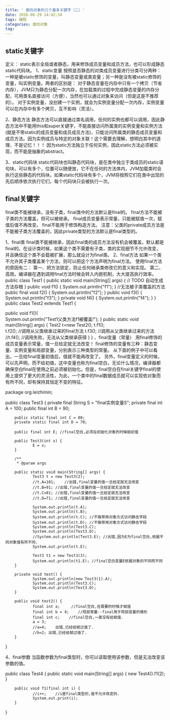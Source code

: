```yaml
---
title: ' 面向对象的几个基本关键字（二）'
date: 2016-06-29 14:42:34
tags: 编程
categories: 面向对象
tag:
---
```

## static关键字
定义：
static表示全局或者静态，用来修饰成员变量和成员方法，也可以形成静态static代码块。
1、static变量
        按照是否静态的对类成员变量进行分类可分两种：一种是被static修饰的变量，叫静态变量或类变量；另一种是没有被static修饰的变量，叫实例变量。两者的区别是：
        对于静态变量在内存中只有一个拷贝（节省内存），JVM只为静态分配一次内存，在加载类的过程中完成静态变量的内存分配，可用类名直接访问（方便），当然也可以通过对象来访问（但是这是不推荐的）。
        对于实例变量，没创建一个实例，就会为实例变量分配一次内存，实例变量可以在内存中有多个拷贝，互不影响（灵活）。

2、静态方法
        静态方法可以直接通过类名调用，任何的实例也都可以调用，因此静态方法中不能用this和super关键字，不能直接访问所属类的实例变量和实例方法(就是不带static的成员变量和成员成员方法)，只能访问所属类的静态成员变量和成员方法。因为实例成员与特定的对象关联！这个需要去理解，想明白其中的道理，不是记忆！！！
        因为static方法独立于任何实例，因此static方法必须被实现，而不能是抽象的abstract。

3、static代码块
        static代码块也叫静态代码块，是在类中独立于类成员的static语句块，可以有多个，位置可以随便放，它不在任何的方法体内，JVM加载类时会执行这些静态的代码块，如果static代码块有多个，JVM将按照它们在类中出现的先后顺序依次执行它们，每个代码块只会被执行一次。
        <!--more-->
##     final关键字
final类不能被继承，没有子类，final类中的方法默认是final的。
       final方法不能被子类的方法覆盖，但可以被继承。
       final成员变量表示常量，只能被赋值一次，赋值后值不再改变。
       final不能用于修饰构造方法。
       注意：父类的private成员方法是不能被子类方法覆盖的，因此private类型的方法默认是final类型的。

1、final类
       final类不能被继承，因此final类的成员方法没有机会被覆盖，默认都是final的。在设计类时候，如果这个类不需要有子类，类的实现细节不允许改变，并且确信这个类不会载被扩展，那么就设计为final类。
2、final方法
       如果一个类不允许其子类覆盖某个方法，则可以把这个方法声明为final方法。
       使用final方法的原因有二：
       第一、把方法锁定，防止任何继承类修改它的意义和实现。
       第二、高效。编译器在遇到调用final方法时候会转入内嵌机制，大大提高执行效率。
       public class Test1 {
public static void main(String[] args) {
    // TODO 自动生成方法存根
}
public void f1() {
    System.out.println("f1");
}
//无法被子类覆盖的方法
public final void f2() {
    System.out.println("f2");
}
public void f3() {
    System.out.println("f3");
}
private void f4() {
    System.out.println("f4");
}
}
public class Test2 extends Test1 {

public void f1(){     
    System.out.println("Test1父类方法f1被覆盖!");
}
public static void main(String[] args) {
    Test2 t=new Test2();
    t.f1();    
    t.f2(); //调用从父类继承过来的final方法
    t.f3(); //调用从父类继承过来的方法
    //t.f4(); //调用失败，无法从父类继承获得
}
}
、final变量（常量）
        用final修饰的成员变量表示常量，值一旦给定就无法改变！
        final修饰的变量有三种：静态变量、实例变量和局部变量，分别表示三种类型的常量。
        从下面的例子中可以看出，一旦给final变量初值后，值就不能再改变了。
        另外，final变量定义的时候，可以先声明，而不给初值，这中变量也称为final空白，无论什么情况，编译器都确保空白final在使用之前必须被初始化。但是，final空白在final关键字final的使用上提供了更大的灵活性，为此，一个类中的final数据成员就可以实现依对象而有所不同，却有保持其恒定不变的特征。

package org.leizhimin;

public class Test3 {
        private final String S = "final实例变量S";
        private final int A = 100;
        public final int B = 90;

        public static final int C = 80;
        private static final int D = 70;

        public final int E; //final空白,必须在初始化对象的时候赋初值

        public Test3(int x) {
                E = x;
        }

        /**
         * @param args

        public static void main(String[] args) {
                Test3 t = new Test3(2);
                //t.A=101;    //出错,final变量的值一旦给定就无法改变
                //t.B=91; //出错,final变量的值一旦给定就无法改变
                //t.C=81; //出错,final变量的值一旦给定就无法改变
                //t.D=71; //出错,final变量的值一旦给定就无法改变

                System.out.println(t.A);
                System.out.println(t.B);
                System.out.println(t.C); //不推荐用对象方式访问静态字段
                System.out.println(t.D); //不推荐用对象方式访问静态字段
                System.out.println(Test3.C);
                System.out.println(Test3.D);
                //System.out.println(Test3.E); //出错,因为E为final空白,依据不同对象值有所不同.
                System.out.println(t.E);

                Test3 t1 = new Test3(3);
                System.out.println(t1.E); //final空白变量E依据对象的不同而不同
        }

        private void test() {
                System.out.println(new Test3(1).A);
                System.out.println(Test3.C);
                System.out.println(Test3.D);
        }

        public void test2() {
                final int a;     //final空白,在需要的时候才赋值
                final int b = 4;    //局部常量--final用于局部变量的情形
                final int c;    //final空白,一直没有给赋值.    
                a = 3;
                //a=4;    出错,已经给赋过值了.
                //b=2; 出错,已经给赋过值了.
        }
}

4、final参数
        当函数参数为final类型时，你可以读取使用该参数，但是无法改变该参数的值。

public class Test4 {
        public static void main(String[] args) {
                new Test4().f1(2);
        }

        public void f1(final int i) {
                //i++;    //i是final类型的,值不允许改变的.
                System.out.print(i);
        }
}

